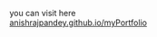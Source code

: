 you can visit here <br>
[anishrajpandey.github.io/myPortfolio](https://anishrajpandey.github.io/myPortfolio)

